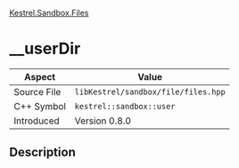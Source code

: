 [Kestrel.Sandbox.Files](index.md)
# __userDir
| Aspect | Value |
| --- | --- |
| Source File | `libKestrel/sandbox/file/files.hpp` |
| C++ Symbol | `kestrel::sandbox::user` |
| Introduced | Version 0.8.0 |
## Description
